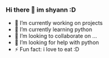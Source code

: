 ### Hi there 👋 im shyann :D

- 🔭 I’m currently working on projects
- 🌱 I’m currently learning python
- 👯 I’m looking to collaborate on ...
- 🤔 I’m looking for help with python
- ⚡ Fun fact: i love to eat :D
